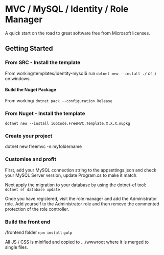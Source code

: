 # MVC / MySQL / Identity / Role Manager
A quick start on the road to great software free from Microsoft licenses.

## Getting Started

### From SRC - Install the template

From working/templates/identity-mysql$ run ```dotnet new --install ./``` or .\ on windows.

#### Build the Nuget Package

From working/ ```dotnet pack --configuration Release```

### From Nuget - Install the template

```dotnet new --install iGoCode.FreeMVC.Template.X.X.X.nupkg```

### Create your project

dotnet new freemvc -n myfoldername

### Customise and profit

First, add your MySQL connection string to the appsettings.json and check your MySQL Server version, 
update Program.cs to make it match.

Next apply the migration to your database by using the dotnet-ef tool:
```dotnet ef database update```

Once you have registered, visit the role manager and add the Administrator role.
Add yourself to the Administrator role and then remove the commented protection of the role controller.

### Build the front end

/frontend folder
```npm install```
```gulp```

All JS / CSS is minified and copied to .../wwwroot where it is merged to single files.
